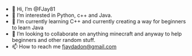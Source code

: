 - 👋 Hi, I’m @FJay81
- 👀 I’m interested in Python, c++ and Java.
- 🌱 I’m currently learning C++ and currently creating a way for beginners to learn Java
- 💞️ I’m looking to collaborate on anything minecraft and anyway to help beginners and other random stuff.
- 📫 How to reach me fjaydadon@gmail.com

<!---
FJay81/FJay81 is a ✨ special ✨ repository because its `README.md` (this file) appears on your GitHub profile.
You can click the Preview link to take a look at your changes.
--->
